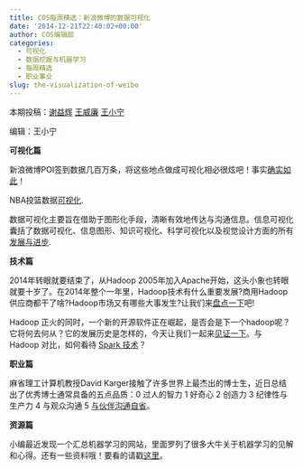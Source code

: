 ```yaml
---
title: COS每周精选：新浪微博的数据可视化
date: '2014-12-21T22:40:02+00:00'
author: COS编辑部
categories:
  - 可视化
  - 数据挖掘与机器学习
  - 每周精选
  - 职业事业
slug: the-visualization-of-weibo
---
```


本期投稿：<a href="http://yihui.name/" target="_blank">谢益辉</a> <a href="http://weibo.com/u/1657470871?from=feed&loc=avatar" target="_blank">王威廉</a> <a href="http://weibo.com/wangxiaoningtongxue/profile?rightmod=1&wvr=6&mod=personinf" target="_blank">王小宁</a>

编辑：王小宁

**可视化篇**

新浪微博POI签到数据几百万条，将这些地点做成可视化相必很炫吧！事实<a href="http://www.thinkgis.cn/public/sina/" target="_blank">确实如此</a>！

NBA投篮数据<a href="http://peterbeshai.com/buckets/app/" target="_blank">可视化</a>.

数据可视化主要旨在借助于图形化手段，清晰有效地传达与沟通信息。信息可视化囊括了数据可视化、信息图形、知识可视化、科学可视化以及视觉设计方面的所有<a href="http://t.cn/Rz3wvCV" target="_blank">发展与进步</a>.

<!--more-->

**技术篇**

2014年转眼就要结束了，从Hadoop 2005年加入Apache开始，这头小象也转眼就要十岁了。在2014年整个一年里，Hadoop技术有什么重要发展?商用Hadoop供应商都干了啥?Hadoop市场又有哪些大事发生?让我们来<a href="http://t.cn/Rz1fEOF" target="_blank">盘点一下</a>吧!

Hadoop 正火的同时，一个新的开源软件正在崛起，是否会是下一个hadoop呢？它将何去何从？它的发展历史是怎样的，今天让我们一起来<a href="http://www.thebigdata.cn/JieJueFangAn/12877.html" target="_blank">见证一下</a>。与 Hadoop 对比，如何看待 <a href="http://www.zhihu.com/question/26568496" target="_blank">Spark 技术</a>？

**职业篇**

麻省理工计算机教授David Karger接触了许多世界上最杰出的博士生，近日总结出了优秀博士通常具备的五点品质：0 过人的智力 1 好奇心 2 创造力 3 纪律性与生产力 4 与观众沟通 5 <a href="http://www.quora.com/What-qualities-characterize-a-great-PhD-student/answer/David-Karger-1" target="_blank">与伙伴沟通自省</a>。

**资源篇**

小编最近发现一个汇总机器学习的网站，里面罗列了很多大牛关于机器学习的见解和心得。还有一些资料哦！要看的请戳<a href="http://ml.memect.com/" target="_blank">这里</a>。
